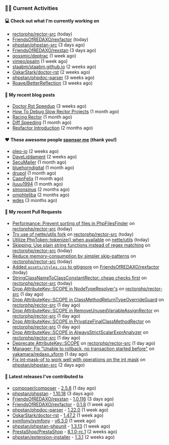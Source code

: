 ### 👨‍💻 Current Activities


#### 💻 Check out what I'm currently working on

- [rectorphp/rector-src](https://github.com/rectorphp/rector-src) (today)
- [FriendsOfREDAXO/rexfactor](https://github.com/FriendsOfREDAXO/rexfactor) (today)
- [phpstan/phpstan-src](https://github.com/phpstan/phpstan-src) (3 days ago)
- [FriendsOfREDAXO/rexstan](https://github.com/FriendsOfREDAXO/rexstan) (3 days ago)
- [qossmic/deptrac](https://github.com/qossmic/deptrac) (1 week ago)
- [vimeo/psalm](https://github.com/vimeo/psalm) (1 week ago)
- [staabm/staabm.github.io](https://github.com/staabm/staabm.github.io) (2 weeks ago)
- [OskarStark/doctor-rst](https://github.com/OskarStark/doctor-rst) (2 weeks ago)
- [phpstan/phpdoc-parser](https://github.com/phpstan/phpdoc-parser) (3 weeks ago)
- [Roave/BetterReflection](https://github.com/Roave/BetterReflection) (3 weeks ago)


#### 📜 My recent blog posts

- [Doctor Rst Speedup](https://staabm.github.io/2023/05/18/doctor-rst-speedup.html) (3 weeks ago)
- [How To Debug Slow Rector Projects](https://staabm.github.io/2023/05/10/how-to-debug-slow-rector-projects.html) (1 month ago)
- [Racing Rector](https://staabm.github.io/2023/05/06/racing-rector.html) (1 month ago)
- [Diff Speeding](https://staabm.github.io/2023/05/01/diff-speeding.html) (1 month ago)
- [Rexfactor Introduction](https://staabm.github.io/2023/04/09/rexfactor-introduction.html) (2 months ago)


#### ❤️ These awesome people [sponsor me](https://github.com/sponsors/staabm) (thank you!)

- [pleo-io](https://github.com/pleo-io) (2 weeks ago)
- [DaveLiddament](https://github.com/DaveLiddament) (2 weeks ago)
- [SecuMailer](https://github.com/SecuMailer) (1 month ago)
- [bluehorndigital](https://github.com/bluehorndigital) (1 month ago)
- [drupol](https://github.com/drupol) (1 month ago)
- [CapnFelix](https://github.com/CapnFelix) (1 month ago)
- [iluuu1994](https://github.com/iluuu1994) (1 month ago)
- [simonsinus](https://github.com/simonsinus) (2 months ago)
- [omphteliba](https://github.com/omphteliba) (2 months ago)
- [wdes](https://github.com/wdes) (3 months ago)


#### 🔨 My recent Pull Requests

- [Performance: Prevent sorting of files in PhpFilesFinder](https://github.com/rectorphp/rector-src/pull/4164) on [rectorphp/rector-src](https://github.com/rectorphp/rector-src) (today)
- [Try use of nette/utils fork](https://github.com/rectorphp/rector-src/pull/4158) on [rectorphp/rector-src](https://github.com/rectorphp/rector-src) (today)
- [Utilize PhpToken::tokenize() when available](https://github.com/nette/utils/pull/296) on [nette/utils](https://github.com/nette/utils) (today)
- [Skipping: Use plain string functions instead of regex matching](https://github.com/rectorphp/rector-src/pull/4153) on [rectorphp/rector-src](https://github.com/rectorphp/rector-src) (today)
- [Reduce memory-consumption by simpler skip-patterns](https://github.com/rectorphp/rector-src/pull/4152) on [rectorphp/rector-src](https://github.com/rectorphp/rector-src) (today)
- [Added `assets/styles.css` to gitignore](https://github.com/FriendsOfREDAXO/rexfactor/pull/89) on [FriendsOfREDAXO/rexfactor](https://github.com/FriendsOfREDAXO/rexfactor) (today)
- [StringClassNameToClassConstantRector: cheap checks first](https://github.com/rectorphp/rector-src/pull/4151) on [rectorphp/rector-src](https://github.com/rectorphp/rector-src) (today)
- [Drop AttributeKey::SCOPE in NodeTypeResolver&#39;s](https://github.com/rectorphp/rector-src/pull/4146) on [rectorphp/rector-src](https://github.com/rectorphp/rector-src) (1 day ago)
- [Drop AttributeKey::SCOPE in ClassMethodReturnTypeOverrideGuard](https://github.com/rectorphp/rector-src/pull/4144) on [rectorphp/rector-src](https://github.com/rectorphp/rector-src) (1 day ago)
- [Drop AttributeKey::SCOPE in RemoveUnusedVariableAssignRector](https://github.com/rectorphp/rector-src/pull/4141) on [rectorphp/rector-src](https://github.com/rectorphp/rector-src) (1 day ago)
- [Drop AttributeKey::SCOPE in PrivatizeFinalClassMethodRector](https://github.com/rectorphp/rector-src/pull/4140) on [rectorphp/rector-src](https://github.com/rectorphp/rector-src) (1 day ago)
- [Drop AttributeKey::SCOPE in AlwaysStrictScalarExprAnalyzer](https://github.com/rectorphp/rector-src/pull/4139) on [rectorphp/rector-src](https://github.com/rectorphp/rector-src) (1 day ago)
- [Deprecate AttributeKey::SCOPE](https://github.com/rectorphp/rector-src/pull/4135) on [rectorphp/rector-src](https://github.com/rectorphp/rector-src) (1 day ago)
- [Manager: Fix &#34;Unable to rollback, no transaction started before&#34;](https://github.com/yakamara/redaxo_yform/pull/1430) on [yakamara/redaxo_yform](https://github.com/yakamara/redaxo_yform) (1 day ago)
- [Fix int-mask-of to work well with operations on the int mask](https://github.com/phpstan/phpstan-src/pull/2441) on [phpstan/phpstan-src](https://github.com/phpstan/phpstan-src) (2 days ago)


#### 🔭 Latest releases I've contributed to

- [composer/composer](https://github.com/composer/composer) - [2.5.8](https://github.com/composer/composer/releases/tag/2.5.8) (1 day ago)
- [phpstan/phpstan](https://github.com/phpstan/phpstan) - [1.10.18](https://github.com/phpstan/phpstan/releases/tag/1.10.18) (3 days ago)
- [FriendsOfREDAXO/rexstan](https://github.com/FriendsOfREDAXO/rexstan) - [1.0.116](https://github.com/FriendsOfREDAXO/rexstan/releases/tag/1.0.116) (3 days ago)
- [FriendsOfREDAXO/rexfactor](https://github.com/FriendsOfREDAXO/rexfactor) - [0.1.8](https://github.com/FriendsOfREDAXO/rexfactor/releases/tag/0.1.8) (1 week ago)
- [phpstan/phpdoc-parser](https://github.com/phpstan/phpdoc-parser) - [1.22.0](https://github.com/phpstan/phpdoc-parser/releases/tag/1.22.0) (1 week ago)
- [OskarStark/doctor-rst](https://github.com/OskarStark/doctor-rst) - [1.47.2](https://github.com/OskarStark/doctor-rst/releases/tag/1.47.2) (1 week ago)
- [symfony/symfony](https://github.com/symfony/symfony) - [v6.3.0](https://github.com/symfony/symfony/releases/tag/v6.3.0) (1 week ago)
- [phpstan/phpstan-phpunit](https://github.com/phpstan/phpstan-phpunit) - [1.3.13](https://github.com/phpstan/phpstan-phpunit/releases/tag/1.3.13) (1 week ago)
- [PrestaShop/PrestaShop](https://github.com/PrestaShop/PrestaShop) - [8.1.0-rc.1](https://github.com/PrestaShop/PrestaShop/releases/tag/8.1.0-rc.1) (2 weeks ago)
- [phpstan/extension-installer](https://github.com/phpstan/extension-installer) - [1.3.1](https://github.com/phpstan/extension-installer/releases/tag/1.3.1) (2 weeks ago)
